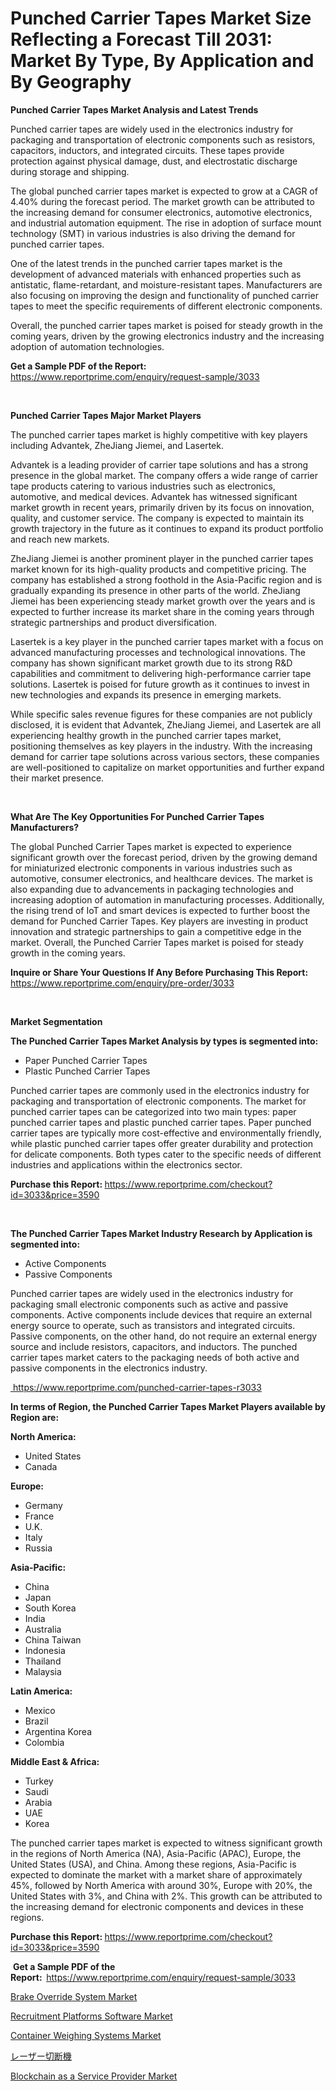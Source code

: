 <p><h1>Punched Carrier Tapes Market Size Reflecting a Forecast Till 2031: Market By Type, By Application and By Geography</h1></p><p><strong>Punched Carrier Tapes Market Analysis and Latest Trends</strong></p>
<p><p>Punched carrier tapes are widely used in the electronics industry for packaging and transportation of electronic components such as resistors, capacitors, inductors, and integrated circuits. These tapes provide protection against physical damage, dust, and electrostatic discharge during storage and shipping.</p><p>The global punched carrier tapes market is expected to grow at a CAGR of 4.40% during the forecast period. The market growth can be attributed to the increasing demand for consumer electronics, automotive electronics, and industrial automation equipment. The rise in adoption of surface mount technology (SMT) in various industries is also driving the demand for punched carrier tapes.</p><p>One of the latest trends in the punched carrier tapes market is the development of advanced materials with enhanced properties such as antistatic, flame-retardant, and moisture-resistant tapes. Manufacturers are also focusing on improving the design and functionality of punched carrier tapes to meet the specific requirements of different electronic components.</p><p>Overall, the punched carrier tapes market is poised for steady growth in the coming years, driven by the growing electronics industry and the increasing adoption of automation technologies.</p></p>
<p><strong>Get a Sample PDF of the Report:&nbsp;</strong> <a href="https://www.reportprime.com/enquiry/request-sample/3033">https://www.reportprime.com/enquiry/request-sample/3033</a></p>
<p>&nbsp;</p>
<p><strong>Punched Carrier Tapes Major Market Players</strong></p>
<p><p>The punched carrier tapes market is highly competitive with key players including Advantek, ZheJiang Jiemei, and Lasertek. </p><p>Advantek is a leading provider of carrier tape solutions and has a strong presence in the global market. The company offers a wide range of carrier tape products catering to various industries such as electronics, automotive, and medical devices. Advantek has witnessed significant market growth in recent years, primarily driven by its focus on innovation, quality, and customer service. The company is expected to maintain its growth trajectory in the future as it continues to expand its product portfolio and reach new markets.</p><p>ZheJiang Jiemei is another prominent player in the punched carrier tapes market known for its high-quality products and competitive pricing. The company has established a strong foothold in the Asia-Pacific region and is gradually expanding its presence in other parts of the world. ZheJiang Jiemei has been experiencing steady market growth over the years and is expected to further increase its market share in the coming years through strategic partnerships and product diversification.</p><p>Lasertek is a key player in the punched carrier tapes market with a focus on advanced manufacturing processes and technological innovations. The company has shown significant market growth due to its strong R&D capabilities and commitment to delivering high-performance carrier tape solutions. Lasertek is poised for future growth as it continues to invest in new technologies and expands its presence in emerging markets.</p><p>While specific sales revenue figures for these companies are not publicly disclosed, it is evident that Advantek, ZheJiang Jiemei, and Lasertek are all experiencing healthy growth in the punched carrier tapes market, positioning themselves as key players in the industry. With the increasing demand for carrier tape solutions across various sectors, these companies are well-positioned to capitalize on market opportunities and further expand their market presence.</p></p>
<p>&nbsp;</p>
<p><strong>What Are The Key Opportunities For Punched Carrier Tapes Manufacturers?</strong></p>
<p><p>The global Punched Carrier Tapes market is expected to experience significant growth over the forecast period, driven by the growing demand for miniaturized electronic components in various industries such as automotive, consumer electronics, and healthcare devices. The market is also expanding due to advancements in packaging technologies and increasing adoption of automation in manufacturing processes. Additionally, the rising trend of IoT and smart devices is expected to further boost the demand for Punched Carrier Tapes. Key players are investing in product innovation and strategic partnerships to gain a competitive edge in the market. Overall, the Punched Carrier Tapes market is poised for steady growth in the coming years.</p></p>
<p><strong>Inquire or Share Your Questions If Any Before Purchasing This Report:</strong> <a href="https://www.reportprime.com/enquiry/pre-order/3033">https://www.reportprime.com/enquiry/pre-order/3033</a></p>
<p>&nbsp;</p>
<p><strong>Market Segmentation</strong></p>
<p><strong>The Punched Carrier Tapes Market Analysis by types is segmented into:</strong></p>
<p><ul><li>Paper Punched Carrier Tapes</li><li>Plastic Punched Carrier Tapes</li></ul></p>
<p><p>Punched carrier tapes are commonly used in the electronics industry for packaging and transportation of electronic components. The market for punched carrier tapes can be categorized into two main types: paper punched carrier tapes and plastic punched carrier tapes. Paper punched carrier tapes are typically more cost-effective and environmentally friendly, while plastic punched carrier tapes offer greater durability and protection for delicate components. Both types cater to the specific needs of different industries and applications within the electronics sector.</p></p>
<p><strong>Purchase this Report:&nbsp;</strong><a href="https://www.reportprime.com/checkout?id=3033&price=3590">https://www.reportprime.com/checkout?id=3033&price=3590</a></p>
<p>&nbsp;</p>
<p><strong>The Punched Carrier Tapes Market Industry Research by Application is segmented into:</strong></p>
<p><ul><li>Active Components</li><li>Passive Components</li></ul></p>
<p><p>Punched carrier tapes are widely used in the electronics industry for packaging small electronic components such as active and passive components. Active components include devices that require an external energy source to operate, such as transistors and integrated circuits. Passive components, on the other hand, do not require an external energy source and include resistors, capacitors, and inductors. The punched carrier tapes market caters to the packaging needs of both active and passive components in the electronics industry.</p></p>
<p><a href="https://www.reportprime.com/punched-carrier-tapes-r3033">&nbsp;https://www.reportprime.com/punched-carrier-tapes-r3033</a></p>
<p><strong>In terms of Region, the Punched Carrier Tapes Market Players available by Region are:</strong></p>
<p>
    <p> <strong> North America: </strong>
        <ul>
            <li>United States</li>
            <li>Canada</li>
        </ul>
        </p> 
    <p> <strong> Europe: </strong>
        <ul>
            <li>Germany</li>
            <li>France</li>
            <li>U.K.</li>
            <li>Italy</li>
            <li>Russia</li>
        </ul>
        </p> 
    <p> <strong> Asia-Pacific: </strong>
        <ul>
            <li>China</li>
            <li>Japan</li>
            <li>South Korea</li>
            <li>India</li>
            <li>Australia</li>
            <li>China Taiwan</li>
            <li>Indonesia</li>
            <li>Thailand</li>
            <li>Malaysia</li>
        </ul>
        </p> 
    <p> <strong> Latin America: </strong>
        <ul>
            <li>Mexico</li>
            <li>Brazil</li>
            <li>Argentina Korea</li>
            <li>Colombia</li>
        </ul>
        </p> 
    <p> <strong> Middle East & Africa: </strong>
        <ul>
            <li>Turkey</li>
            <li>Saudi</li>
            <li>Arabia</li>
            <li>UAE</li>
            <li>Korea</li>
        </ul>
    </p>
    </p>
<p><p>The punched carrier tapes market is expected to witness significant growth in the regions of North America (NA), Asia-Pacific (APAC), Europe, the United States (USA), and China. Among these regions, Asia-Pacific is expected to dominate the market with a market share of approximately 45%, followed by North America with around 30%, Europe with 20%, the United States with 3%, and China with 2%. This growth can be attributed to the increasing demand for electronic components and devices in these regions.</p></p>
<p><strong>Purchase this Report: </strong><a href="https://www.reportprime.com/checkout?id=3033&price=3590">https://www.reportprime.com/checkout?id=3033&price=3590</a></p>
<p>&nbsp;<strong>Get a Sample PDF of the Report:&nbsp;&nbsp;</strong><a href="https://www.reportprime.com/enquiry/request-sample/3033">https://www.reportprime.com/enquiry/request-sample/3033</a></p>
<p><strong></strong></p>
<p><p><a href="https://www.linkedin.com/pulse/global-brake-override-system-market-opportunities-forecast-zoacc">Brake Override System Market</a></p><p><a href="https://medium.com/@diengw5_68119/recruitment-platforms-software-market-size-share-trends-analysis-report-by-end-use-large-2ee4b522f184">Recruitment Platforms Software Market</a></p><p><a href="https://www.linkedin.com/pulse/global-container-weighing-systems-market-status-2024--nbode">Container Weighing Systems Market</a></p><p><a href="https://github.com/JanickJohns/Market-Research-Report-List-1/blob/main/265234029136.md">レーザー切断機</a></p><p><a href="https://medium.com/@diengw5_68119/blockchain-as-a-service-provider-market-analysis-report-global-insights-by-region-type-cloud-049b34d10dab">Blockchain as a Service Provider Market</a></p></p>